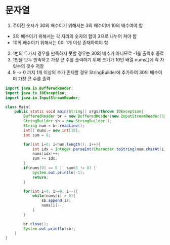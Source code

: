 # 문자열
1. 주어진 숫자가 30의 배수이기 위해서는 3의 배수이며 10의 배수여야 함
  - 3의 배수이기 위해서는 각 자리의 숫자의 합이 3으로 나누어 져야 함
  - 10의 배수이기 위해서는 0이 1개 이상 존재하여야 함
2. 1번의 두가지 경우를 만족하지 못할 경우는 30의 배수가 아니므로 -1을 출력후 종료
3. 1번을 모두 만족하고 가장 큰 수를 출력하기 위해 크기가 10인 배열 nums[]에 각 자릿수의 갯수 저장
4. 9 -> 0 까지 1개 이상의 수가 존재할 경우 StringBuilder에 추가하여 30의 배수이며 가장 큰 수를 출력


```java
import java.io.BufferedReader;
import java.io.IOException;
import java.io.InputStreamReader;

class Main{
    public static void main(String[] args)throws IOException{
        BufferedReader br = new BufferedReader(new InputStreamReader(System.in));
        StringBuilder sb = new StringBuilder();
        String num = br.readLine();
        int[] nums = new int[10];
        int sum = 0;

        for(int i=0; i<num.length(); i++){
            int idx = Integer.parseInt(Character.toString(num.charAt(i)));
            nums[idx]++;
            sum += idx;
        }
        if(nums[0] == 0 || sum%3 != 0) {
            System.out.println(-1);
            return;
        }

        for(int i=9; i>=0; i--){
            while(nums[i] > 0){
                sb.append(i);
                nums[i]--;
            }
        }

        br.close();
        System.out.println(sb);
    }
}
```
